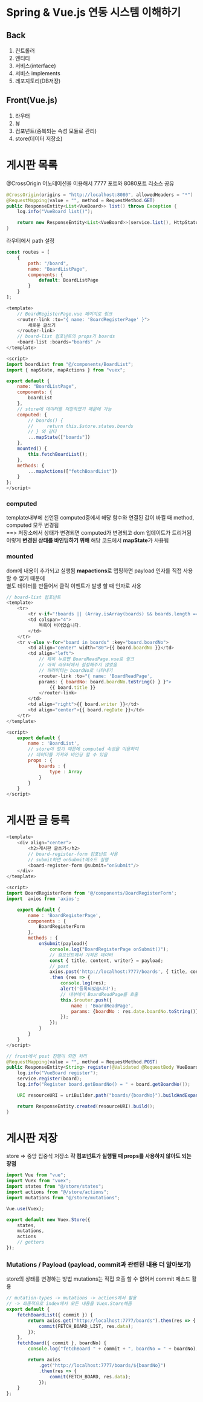 # Spring & Vue.js 연동 시스템 이해하기

## Back

1. 컨트롤러
2. 엔티티
3. 서비스(interface)
4. 서비스 implements
5. 레포지토리(DB저장)

## Front(Vue.js)

1. 라우터
2. 뷰
3. 컴포넌트(중복되는 속성 모듈로 관리)
4. store(데이터 저장소)

# 게시판 목록

@CrossOrigin 어노테이션을 이용해서 7777 포트와 8080포트 리소스 공유

```java
@CrossOrigin(origins = "http://localhost:8080", allowedHeaders = "*")
@RequestMapping(value = "", method = RequestMethod.GET)
public ResponseEntity<List<VueBoard>> list() throws Exception {
    log.info("VueBoard list()");

    return new ResponseEntity<List<VueBoard>>(service.list(), HttpStatus.OK);
}
```

라우터에서 path 설정

```javascript
const routes = [
    {
        path: "/board",
        name: "BoardListPage",
        components: {
            default: BoardListPage
        }
    }
];
```

```javascript
<template>
    // BoardRegisterPage.vue 페이지로 링크
    <router-link :to="{ name: 'BoardRegisterPage' }">
        새로운 글쓰기
    </router-link>
    // board-list 컴포넌트의 props가 boards
    <board-list :boards="boards" />
</template>

<script>
import boardList from "@/components/BoardList";
import { mapState, mapActions } from "vuex";

export default {
    name: "BoardListPage",
    components: {
        boardList
    },
    // store에 데이터를 저장하였기 때문에 가능
    computed: {
        // boards() {
        //     return this.$store.states.boards
        // } 와 같다
        ...mapState(["boards"])
    },
    mounted() {
        this.fetchBoardList();
    },
    methods: {
        ...mapActions(["fetchBoardList"])
    }
};
</script>
```

### computed

template내부에 선언된 computed중에서 해당 함수와 연결된 값이 바뀔 때 method, computed 모두 변경됨 <br>
==> 저장소에서 상태가 변경되면 computed가 변경되고 dom 업데이트가 트리거됨
<br>이렇게 **변경된 상태를 바인딩하기 위해** 해당 코드에서 **mapState**가 사용됨

### mounted

dom에 내용이 추가되고 실행됨
**mapactions**로 맵핑하면 payload 인자를 직접 사용할 수 없기 때문에 <br>별도 데이터를 만들어서 클릭 이벤트가 발생 할 때 인자로 사용

```javascript
// board-list 컴포넌트
<template>
    <tr>
        <tr v-if="!boards || (Array.isArray(boards) && boards.length === 0)">
        <td colspan="4">
            목록이 비어있습니다.
        </td>
    </tr>
    <tr v-else v-for="board in boards" :key="board.boardNo">
        <td align="center" width="80">{{ board.boardNo }}</td>
        <td align="left">
            // 제목 누르면 BoardReadPage.vue로 링크
            // 아직 라우터에서 설정해주지 않았음
            // 파라미터는 boardNo로 나타내기
            <router-link :to="{ name: 'BoardReadPage',
            params: { boardNo: board.boardNo.toString() } }">
                {{ board.title }}
            </router-link>
        </td>
        <td align="right">{{ board.writer }}</td>
        <td align="center">{{ board.regDate }}</td>
    </tr>
</template>

<script>
    export default {
        name : 'BoardList',
        // store이 있기 때문에 computed 속성을 이용하여
        // 데이터를 가져와 바인딩 할 수 있음
        props : {
            boards : {
                type : Array
            }
        }
    }
</script>
```

# 게시판 글 등록

```javascript
<template>
    <div align="center">
        <h2>게시판 글쓰기</h2>
        // board-register-form 컴포넌트 사용
        // submit하면 onSubmit메소드 실행
        <board-register-form @submit="onSubmit"/>
    </div>
</template>

<script>
import BoardRegisterForm from '@/components/BoardRegisterForm';
import  axios from 'axios';

    export default {
        name : 'BoardRegisterPage',
        components : {
            BoardRegisterForm
        },
        methods : {
            onSubmit(payload){
                console.log("BoardRegisterPage onSubmit()");
                // 컴포넌트에서 가져온 데이터
                const { title, content, writer} = payload;
                // post
                axios.post('http://localhost:7777/boards', { title, content, writer})
                .then (res => {
                    console.log(res);
                    alert('등록되었습니다');
                    // 내부에서 BoardReadPage를 호출
                    this.$router.push({
                        name : 'BoardReadPage',
                        params: {boardNo : res.date.boardNo.toString()}
                    });
                });
            }
        }
    }
</script>
```

```java
// front에서 post 진행이 되면 처리
@RequestMapping(value = "", method = RequestMethod.POST)
public ResponseEntity<String> register(@Validated @RequestBody VueBoard board, UriComponentsBuilder uriBuilder) throws Exception {
    log.info("VueBoard register");
    service.register(board);
    log.info("Register board.getBoardNo() = " + board.getBoardNo());

    URI resourceURI = uriBuilder.path("boards/{boardNo}").buildAndExpand(board.getBoardNo()).encode().toUri();

    return ResponseEntity.created(resourceURI).build();
}
```

# 게시판 저장

store => 중앙 집중식 저장소
**각 컴포넌트가 실행될 때 props를 사용하지 않아도 되는 장점**

```javascript
import Vue from "vue";
import Vuex from "vuex";
import states from "@/store/states";
import actions from "@/store/actions";
import mutations from "@/store/mutations";

Vue.use(Vuex);

export default new Vuex.Store({
    states,
    mutations,
    actions
    // getters
});
```

### Mutations / Payload (payload, commit과 관련된 내용 더 알아보기)

store의 상태를 변경하는 방법
mutations는 직접 호출 할 수 없어서 commit 메소드 활용

```javascript
// mutation-types -> mutations -> actions에서 활용
// -> 최종적으로 index에서 모든 내용을 Vuex.Store해줌
export default {
    fetchBoardList({ commit }) {
        return axios.get("http://localhost:7777/boards").then(res => {
            commit(FETCH_BOARD_LIST, res.data);
        });
    },
    fetchBoard({ commit }, boardNo) {
        console.log("fetchBoard " + commit + ", boardNo = " + boardNo);

        return axios
            .get("http://localhost:7777/boards/${boardNo}")
            .then(res => {
                commit(FETCH_BOARD, res.data);
            });
    }
};
```
